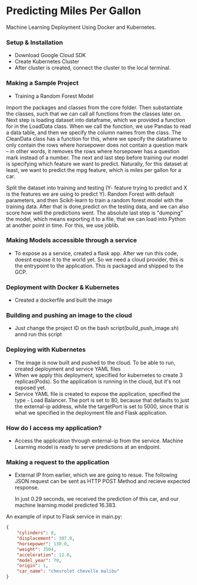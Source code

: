 # Predicting Miles Per Gallon

Machine Learning Deployment Using Docker and Kubernetes.

### Setup & Installation

- Download Google Cloud SDK
- Create Kubernetes Cluster
- After cluster is created, connect the cluster to the local terminal.

### Making a Sample Project
- Training a Random Forest Model

Import the packages and classes from the core folder. Then substantiate the classes, such that we can call all functions from the classes later on. Next step is loading dataset  into dataframe, which we provided a function for in the LoadData class.  When we call the function, we use Pandas to read a data table, and then we specify the column names from  the class. The CleanData class has a function for this, where we specify the dataframe to only contain the rows where horsepower does not contain a question mark – in other      words, it removes the rows where horsepower has a question mark instead of a number. The next and last step before training our model is specifying which feature we want to predict. Naturally, for this dataset at least, we want to predict the mpg feature, which is miles per gallon for a car.

Split the dataset into training and testing (Y- feature trying to predict and X is the features we are using to predict Y). Random Forest with default parameters, and then Scikit-learn to train a random forest model with the training data. After that is done,predict on the testing data, and we can also score how well the predictions went. The absolute last step is "dumping" the model, which means exporting it to a file, that we can load into Python at another point in time. For this, we use joblib.

### Making Models accessible through a service

- To expose as a service, created a flask app. After we run this code, doesnt expose it to the world yet. So we need a cloud provider, this is the entrypoint to the application. This is packaged and shipped to the GCP.

### Deployment with Docker & Kubernetes

- Created a dockerfile and built the image 

### Building and pushing an image to the cloud

- Just change the project ID on the bash script(build_push_image.sh) annd run this script

### Deploying with Kubernetes

- The image is now built and pushed to the cloud. To be able to run, created deployment and service YAML files
- When we apply this deployment, specified for kubernetes to create 3 replicas(Pods). So the application is running in the cloud, but it's not exposed yet.
- Service YAML file is created to expose the application, specified the type - Load Balancer. The port is set to 80, because that defaults to just the external-ip address, while the targetPort is set to 5000, since that is what we specified in the deployment file and Flask application.

### How do I access my application?
- Access the application through external-ip from the service. Machine Learning model is ready to serve predictions at an endpoint.

### Making a request to the application
- External IP from earlier, which we are going to resue. The following JSON request can be sent as HTTP POST Method and recieve expected response.
  
  In just 0.29 seconds, we received the prediction of this car, and our machine learning model predicted 16.383.
  

An example of input to Flask service in main.py:

```json
{
    "cylinders": 8,
    "displacement": 307.0,
    "horsepower": 130.0,
    "weight": 3504,
    "acceleration": 12.0,
    "model_year": 70,
    "origin": 1,
    "car_name": "chevrolet chevelle malibu"
}
```



